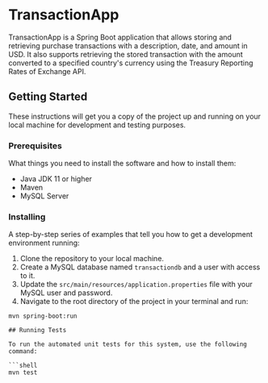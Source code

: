 # TransactionApp

TransactionApp is a Spring Boot application that allows storing and retrieving purchase transactions with a description, date, and amount in USD. It also supports retrieving the stored transaction with the amount converted to a specified country's currency using the Treasury Reporting Rates of Exchange API.

## Getting Started

These instructions will get you a copy of the project up and running on your local machine for development and testing purposes.

### Prerequisites

What things you need to install the software and how to install them:

- Java JDK 11 or higher
- Maven
- MySQL Server

### Installing

A step-by-step series of examples that tell you how to get a development environment running:

1. Clone the repository to your local machine.
2. Create a MySQL database named `transactiondb` and a user with access to it.
3. Update the `src/main/resources/application.properties` file with your MySQL user and password.
4. Navigate to the root directory of the project in your terminal and run:

```shell
mvn spring-boot:run

## Running Tests

To run the automated unit tests for this system, use the following command:

```shell
mvn test


